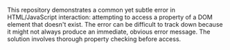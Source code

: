 This repository demonstrates a common yet subtle error in HTML/JavaScript interaction: attempting to access a property of a DOM element that doesn't exist.  The error can be difficult to track down because it might not always produce an immediate, obvious error message. The solution involves thorough property checking before access.